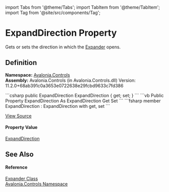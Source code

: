 import Tabs from '@theme/Tabs'; 
import TabItem from '@theme/TabItem'; 
import Tag from '@site/src/components/Tag'; 

# ExpandDirection Property


Gets or sets the direction in which the <a href="T_Avalonia_Controls_Expander">Expander</a> opens.



## Definition
**Namespace:** <a href="N_Avalonia_Controls">Avalonia.Controls</a>  
**Assembly:** Avalonia.Controls (in Avalonia.Controls.dll) Version: 11.2.0+68ab391c0a3653e0722638e29fcbd9633c7fd386

<Tabs groupId="api-code-preview">
<TabItem value="csharp" label="C#">
```csharp
public ExpandDirection ExpandDirection { get; set; }
```
</TabItem>
<TabItem value="vb" label="VB">
```vb
Public Property ExpandDirection As ExpandDirection
	Get
	Set
```
</TabItem>
<TabItem value="fsharp" label="F#">
```fsharp
member ExpandDirection : ExpandDirection with get, set
```
</TabItem>
</Tabs>



<a href="https://github.com/AvaloniaUI/Avalonia/tree/master/srcAvalonia.Controls/Expander.cs#L125" title="View the source code">View Source</a>



#### Property Value
<a href="T_Avalonia_Controls_ExpandDirection">ExpandDirection</a>

## See Also


#### Reference
<a href="T_Avalonia_Controls_Expander">Expander Class</a>  
<a href="N_Avalonia_Controls">Avalonia.Controls Namespace</a>  
